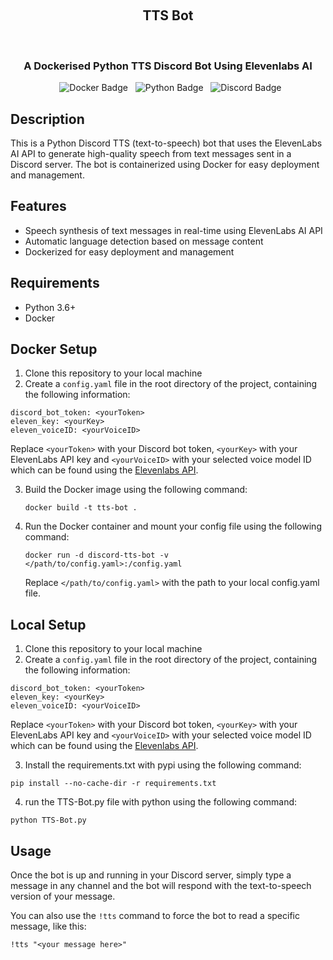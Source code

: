 <div align="center">

  <h2>TTS Bot</h1>
  <h3>A Dockerised Python TTS Discord Bot Using Elevenlabs AI</h3>

  <img src="https://img.shields.io/badge/docker-%230db7ed.svg?style=for-the-badge&logo=docker&logoColor=white" alt="Docker Badge">
  <img src="https://img.shields.io/badge/python-3670A0?style=for-the-badge&logo=python&logoColor=ffdd54" alt="Python Badge">
  <img src="https://img.shields.io/badge/Discord-%235865F2.svg?style=for-the-badge&logo=discord&logoColor=white" alt="Discord Badge">

</div>

## Description

This is a Python Discord TTS (text-to-speech) bot that uses the ElevenLabs AI API to generate high-quality speech from text messages sent in a Discord server. The bot is containerized using Docker for easy deployment and management.

## Features

- Speech synthesis of text messages in real-time using ElevenLabs AI API
- Automatic language detection based on message content
- Dockerized for easy deployment and management

## Requirements

- Python 3.6+
- Docker

## Docker Setup

1. Clone this repository to your local machine
3. Create a `config.yaml` file in the root directory of the project, containing the following information:

```
discord_bot_token: <yourToken>
eleven_key: <yourKey>
eleven_voiceID: <yourVoiceID>
```
Replace `<yourToken>` with your Discord bot token, `<yourKey>` with your ElevenLabs API key and `<yourVoiceID>` with your selected voice model ID which can be found using the [Elevenlabs API](https://api.elevenlabs.io/docs#/voices/Get_voices_v1_voices_get).
   
3. Build the Docker image using the following command:
  
   ```
   docker build -t tts-bot .
   ```

4. Run the Docker container and mount your config file using the following command:

   ```
   docker run -d discord-tts-bot -v </path/to/config.yaml>:/config.yaml
   ```
   Replace `</path/to/config.yaml>` with the path to your local config.yaml file.

## Local Setup

1. Clone this repository to your local machine
2. Create a `config.yaml` file in the root directory of the project, containing the following information:

```
discord_bot_token: <yourToken>
eleven_key: <yourKey>
eleven_voiceID: <yourVoiceID>
```
Replace `<yourToken>` with your Discord bot token, `<yourKey>` with your ElevenLabs API key and `<yourVoiceID>` with your selected voice model ID which can be found using the [Elevenlabs API](https://api.elevenlabs.io/docs#/voices/Get_voices_v1_voices_get).

3. Install the requirements.txt with pypi using the following command:

```
pip install --no-cache-dir -r requirements.txt
```

4. run the TTS-Bot.py file with python using the following command:

```
python TTS-Bot.py
```

## Usage

Once the bot is up and running in your Discord server, simply type a message in any channel and the bot will respond with the text-to-speech version of your message.

You can also use the `!tts` command to force the bot to read a specific message, like this:

```
!tts "<your message here>"
```
